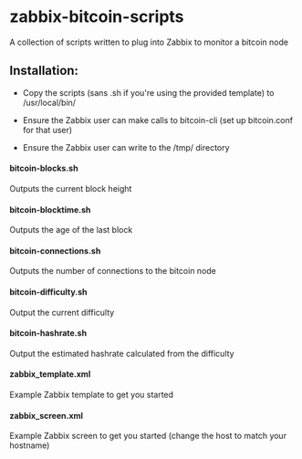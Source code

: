 # zabbix-bitcoin-scripts
A collection of scripts written to plug into Zabbix to monitor a bitcoin node

## Installation:
* Copy the scripts (sans .sh if you're using the provided template) to /usr/local/bin/

* Ensure the Zabbix user can make calls to bitcoin-cli (set up bitcoin.conf for that user)

* Ensure the Zabbix user can write to the /tmp/ directory

#### bitcoin-blocks.sh 
Outputs the current block height
#### bitcoin-blocktime.sh
Outputs the age of the last block
#### bitcoin-connections.sh
Outputs the number of connections to the bitcoin node
#### bitcoin-difficulty.sh
Output the current difficulty
#### bitcoin-hashrate.sh
Output the estimated hashrate calculated from the difficulty

#### zabbix_template.xml
Example Zabbix template to get you started

#### zabbix_screen.xml
Example Zabbix screen to get you started (change the host to match your hostname)
